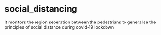 # social_distancing
It monitors the region seperation between the pedestrians to generalise the principles of social distance during covid-19 lockdown
